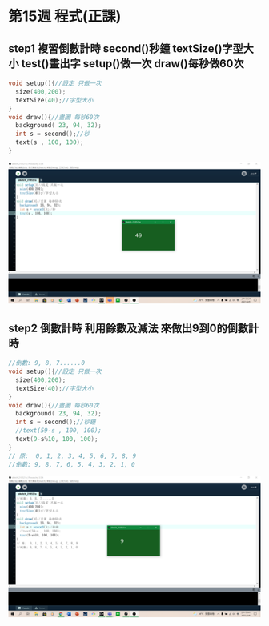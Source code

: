 # 第15週 程式(正課)
## step1 複習倒數計時 second()秒鐘 textSize()字型大小 test()畫出字 setup()做一次 draw()每秒做60次
```c
void setup(){//設定 只做一次
  size(400,200);
  textSize(40);//字型大小
}
void draw(){//畫圖 每秒60次
  background( 23, 94, 32);
  int s = second();//秒
  text(s , 100, 100);
}
```
![image](https://raw.githubusercontent.com/xytungg/2020cce/gh-pages/week15/week15-1.png)
## step2 倒數計時 利用餘數及減法 來做出9到0的倒數計時
```c
//倒數: 9, 8, 7......0
void setup(){//設定 只做一次
  size(400,200);
  textSize(40);//字型大小
}
void draw(){//畫圖 每秒60次
  background( 23, 94, 32);
  int s = second();//秒鐘
  //text(59-s , 100, 100);
  text(9-s%10, 100, 100);
}
// 原:  0, 1, 2, 3, 4, 5, 6, 7, 8, 9
//倒數: 9, 8, 7, 6, 5, 4, 3, 2, 1, 0
```
![image](https://raw.githubusercontent.com/xytungg/2020cce/gh-pages/week15/week15-2.png)
